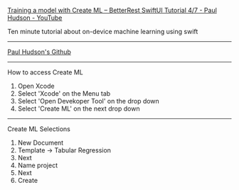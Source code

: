 [Training a model with Create ML – BetterRest SwiftUI Tutorial 4/7 - Paul Hudson - YouTube](https://youtu.be/gqlmd8p0Inc?si=1yNTHERWNuHmpK04)

Ten minute tutorial about on-device machine learning using swift

- - - -
[Paul Hudson's Github](https://github.com/twostraws)

- - - -

How to access Create ML

1. Open Xcode
2. Select 'Xcode' on the Menu tab
3. Select 'Open Devekoper Tool' on the drop down
4. Select 'Create ML'  on the next drop down

- - - -

Create ML Selections

1. New Document
2. Template -> Tabular Regression
3. Next
4. Name project
5. Next
6. Create
